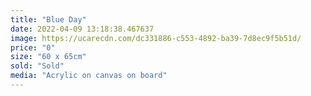 ```yaml
---
title: "Blue Day"
date: 2022-04-09 13:18:38.467637
image: https://ucarecdn.com/dc331886-c553-4892-ba39-7d8ec9f5b51d/
price: "0"
size: "60 x 65cm"
sold: "Sold"
media: "Acrylic on canvas on board"
---
```


